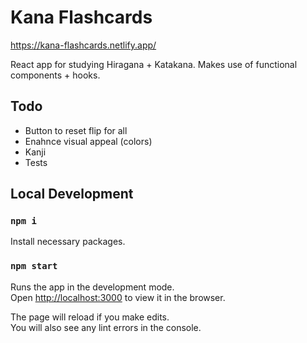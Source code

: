 <h1>Kana Flashcards</h1>

<a href="https://kana-flashcards.netlify.app/">https://kana-flashcards.netlify.app/</a>

React app for studying Hiragana + Katakana. Makes use of functional components + hooks.

## Todo

<ul>
<li>Button to reset flip for all</li>
<li>Enahnce visual appeal (colors)</li>
<li>Kanji</li>
<li>Tests</li>
</ul>

## Local Development

### `npm i`

Install necessary packages.

### `npm start`

Runs the app in the development mode.<br />
Open [http://localhost:3000](http://localhost:3000) to view it in the browser.

The page will reload if you make edits.<br />
You will also see any lint errors in the console.